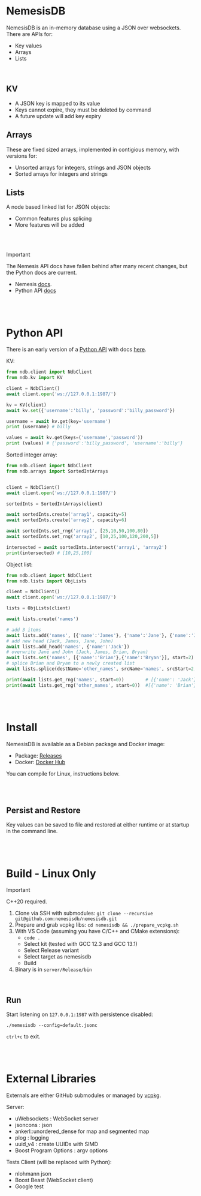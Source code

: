 # NemesisDB
NemesisDB is an in-memory database using a JSON over websockets. There are APIs for:

- Key values
- Arrays
- Lists

<br/>

## KV
- A JSON key is mapped to its value
- Keys cannot expire, they must be deleted by command
- A future update will add key expiry

## Arrays
These are fixed sized arrays, implemented in contigious memory, with versions for:

- Unsorted arrays for integers, strings and JSON objects
- Sorted arrays for integers and strings

## Lists
A node based linked list for JSON objects:

- Common features plus splicing
- More features will be added

<br/>
<br/>

> [!IMPORTANT]
> The Nemesis API docs have fallen behind after many recent changes, but the Python docs are current. 
> 

- Nemesis [docs](https://docs.nemesisdb.io/).
- Python API [docs](https://docs.nemesisdb.io/client_apis/Overview)


<br/>
<br/>



# Python API
There is an early version of a [Python API](https://github.com/nemesisdb/nemesisdb/tree/main/apis/python) with docs [here](https://docs.nemesisdb.io/client_apis/Overview).


KV:

```py
from ndb.client import NdbClient
from ndb.kv import KV

client = NdbClient()
await client.open('ws://127.0.0.1:1987/')

kv = KV(client)
await kv.set({'username':'billy', 'password':'billy_password'})

username = await kv.get(key='username')
print (username) # billy

values = await kv.get(keys=('username','password'))
print (values) # {'password':'billy_password', 'username':'billy'}
```

Sorted integer array:

```py
from ndb.client import NdbClient
from ndb.arrays import SortedIntArrays


client = NdbClient()
await client.open('ws://127.0.0.1:1987/')

sortedInts = SortedIntArrays(client)

await sortedInts.create('array1', capacity=5)
await sortedInts.create('array2', capacity=6)

await sortedInts.set_rng('array1', [25,10,50,100,80])
await sortedInts.set_rng('array2', [10,25,100,120,200,5])

intersected = await sortedInts.intersect('array1', 'array2')
print(intersected) # [10,25,100]
```

Object list:

```py
from ndb.client import NdbClient
from ndb.lists import ObjLists

client = NdbClient()
await client.open('ws://127.0.0.1:1987/')

lists = ObjLists(client)

await lists.create('names')

# add 3 items
await lists.add('names', [{'name':'James'}, {'name':'Jane'}, {'name':'John'}])
# add new head (Jack, James, Jane, John)
await lists.add_head('names', {'name':'Jack'}) 
# overwrite Jane and John (Jack, James, Brian, Bryan)
await lists.set('names', [{'name':'Brian'},{'name':'Bryan'}], start=2)
# splice Brian and Bryan to a newly created list
await lists.splice(destName='other_names', srcName='names', srcStart=2, srcEnd=4)

print(await lists.get_rng('names', start=0))        # [{'name': 'Jack'}, {'name': 'James'}]
print(await lists.get_rng('other_names', start=0))  #[{'name': 'Brian'}, {'name': 'Bryan'}]
```

<br/>
<br/>


# Install
NemesisDB is available as a Debian package and Docker image:

- Package:  [Releases](https://github.com/nemesisdb/nemesisdb/releases) 
- Docker: [Docker Hub](https://hub.docker.com/r/nemesisdb/nemesisdb/tags)

You can compile for Linux, instructions below.


<br/>
<br/>


## Persist and Restore
Key values can be saved to file and restored at either runtime or at startup in the command line.


<br/>
<br/>

# Build - Linux Only

> [!IMPORTANT]
> C++20 required.

1. Clone via SSH with submodules: `git clone --recursive git@github.com:nemesisdb/nemesisdb.git`
2. Prepare and grab vcpkg libs: `cd nemesisdb && ./prepare_vcpkg.sh`
3. With VS Code (assuming you have C/C++ and CMake extensions):
    - `code .`
    - Select kit (tested with GCC 12.3 and GCC 13.1)
    - Select Release variant
    - Select target as nemesisdb
    - Build
4. Binary is in `server/Release/bin`

<br/>

## Run
Start listening on `127.0.0.1:1987` with persistence disabled:

`./nemesisdb --config=default.jsonc`

`ctrl+c` to exit.


<br/>
<br/>

# External Libraries
Externals are either GitHub submodules or managed by [vcpkg](https://vcpkg.io/en/).

Server:
- uWebsockets : WebSocket server
- jsoncons : json
- ankerl::unordered_dense for map and segmented map
- plog : logging
- uuid_v4 : create UUIDs with SIMD
- Boost Program Options : argv options

Tests Client (will be replaced with Python):
- nlohmann json
- Boost Beast (WebSocket client)
- Google test

